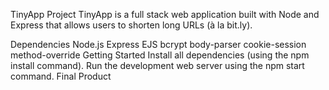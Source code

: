TinyApp Project
TinyApp is a full stack web application built with Node and Express that allows users to shorten long URLs (à la bit.ly).

Dependencies
Node.js
Express
EJS
bcrypt
body-parser
cookie-session
method-override
Getting Started
Install all dependencies (using the npm install command).
Run the development web server using the npm start command.
Final Product